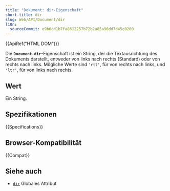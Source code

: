```yaml
---
title: "Dokument: dir-Eigenschaft"
short-title: dir
slug: Web/API/Document/dir
l10n:
  sourceCommit: e9b6cd1b7fa8612257b72b2a85a96dd7d45c0200
---
```


{{ApiRef("HTML DOM")}}

Die **`Document.dir`**-Eigenschaft ist ein String, der die Textausrichtung des Dokuments darstellt, entweder von links nach rechts (Standard) oder von rechts nach links. Mögliche Werte sind `'rtl'`, für von rechts nach links, und `'ltr'`, für von links nach rechts.

## Wert

Ein String.

## Spezifikationen

{{Specifications}}

## Browser-Kompatibilität

{{Compat}}

## Siehe auch

- [`dir`](/de/docs/Web/HTML/Reference/Global_attributes/dir) Globales Attribut
